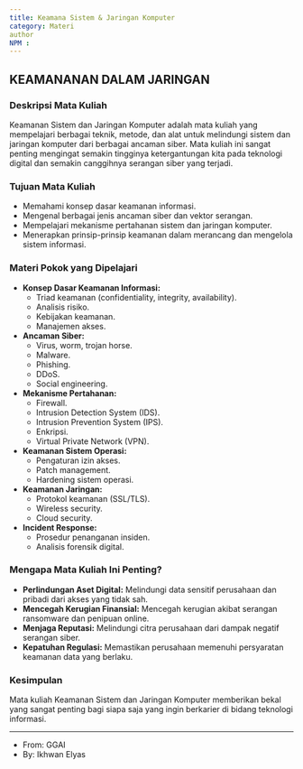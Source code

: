 ```yaml
---
title: Keamana Sistem & Jaringan Komputer 
category: Materi
author
NPM : 
---
```


## KEAMANANAN DALAM JARINGAN

### Deskripsi Mata Kuliah
Keamanan Sistem dan Jaringan Komputer adalah mata kuliah yang mempelajari berbagai teknik, metode, dan alat untuk melindungi sistem dan jaringan komputer dari berbagai ancaman siber. Mata kuliah ini sangat penting mengingat semakin tingginya ketergantungan kita pada teknologi digital dan semakin canggihnya serangan siber yang terjadi.

### Tujuan Mata Kuliah
* Memahami konsep dasar keamanan informasi.
* Mengenal berbagai jenis ancaman siber dan vektor serangan.
* Mempelajari mekanisme pertahanan sistem dan jaringan komputer.
* Menerapkan prinsip-prinsip keamanan dalam merancang dan mengelola sistem informasi.

### Materi Pokok yang Dipelajari
* **Konsep Dasar Keamanan Informasi:**
    * Triad keamanan (confidentiality, integrity, availability).
    * Analisis risiko.
    * Kebijakan keamanan.
    * Manajemen akses.
* **Ancaman Siber:**
    * Virus, worm, trojan horse.
    * Malware.
    * Phishing.
    * DDoS.
    * Social engineering.
* **Mekanisme Pertahanan:**
    * Firewall.
    * Intrusion Detection System (IDS).
    * Intrusion Prevention System (IPS).
    * Enkripsi.
    * Virtual Private Network (VPN).
* **Keamanan Sistem Operasi:**
    * Pengaturan izin akses.
    * Patch management.
    * Hardening sistem operasi.
* **Keamanan Jaringan:**
    * Protokol keamanan (SSL/TLS).
    * Wireless security.
    * Cloud security.
* **Incident Response:**
    * Prosedur penanganan insiden.
    * Analisis forensik digital.

### Mengapa Mata Kuliah Ini Penting?
* **Perlindungan Aset Digital:** Melindungi data sensitif perusahaan dan pribadi dari akses yang tidak sah.
* **Mencegah Kerugian Finansial:** Mencegah kerugian akibat serangan ransomware dan penipuan online.
* **Menjaga Reputasi:** Melindungi citra perusahaan dari dampak negatif serangan siber.
* **Kepatuhan Regulasi:** Memastikan perusahaan memenuhi persyaratan keamanan data yang berlaku.


### Kesimpulan
Mata kuliah Keamanan Sistem dan Jaringan Komputer memberikan bekal yang sangat penting bagi siapa saja yang ingin berkarier di bidang teknologi informasi.



---
- From: GGAI
- By: Ikhwan Elyas
